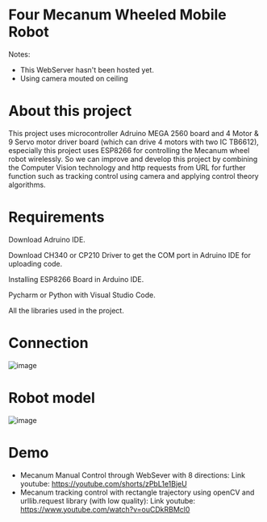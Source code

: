 # Four Mecanum Wheeled Mobile Robot
Notes: 
- This WebServer hasn't been hosted yet.
- Using camera mouted on ceiling
# About this project
This project uses microcontroller Adruino MEGA 2560 board and 4 Motor & 9 Servo motor driver board (which can drive 4 motors with two IC TB6612), especially this project uses ESP8266 for controlling the Mecanum wheel robot wirelessly. So we can improve and develop this project by combining the Computer Vision technology and http requests from URL for further function such as tracking control using camera and applying control theory algorithms.

# Requirements
Download Adruino IDE.

Download CH340 or CP210 Driver to get the COM port in Adruino IDE for uploading code.

Installing ESP8266 Board in Arduino IDE.

Pycharm or Python with Visual Studio Code.

All the libraries used in the project.

# Connection
![image](https://user-images.githubusercontent.com/104365389/167612848-7b9ce896-af12-422d-874b-f95f2e936a8c.png)

# Robot model
![image](https://user-images.githubusercontent.com/104365389/167612064-ee5ca311-7745-4c1f-9225-c0a46ef3ab7f.png)


# Demo
- Mecanum Manual Control through WebSever with 8 directions: Link youtube: https://youtube.com/shorts/zPbL1e1BjeU
- Mecanum tracking control with rectangle trajectory using openCV and urllib.request library (with low quality): Link youtube: https://www.youtube.com/watch?v=ouCDkRBMcl0
